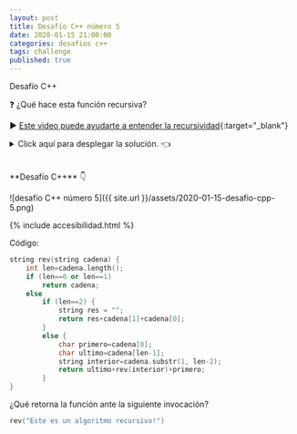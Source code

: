 ```yaml
---
layout: post
title: Desafío C++ número 5
date: 2020-01-15 21:00:00
categories: desafios c++
tags: challenge
published: true
---
```


Desafío C++

❓ ¿Qué hace esta función recursiva?

▶️ [Este video puede ayudarte a entender la recursividad](https://youtu.be/ymaBXPjiaPY){:target="_blank"}

<details><summary>Click aquí para desplegar la solución. 👈</summary>
<br />✏️ La función recibe un string y lo retorna invertido. Si es vacío o tiene 1 solo carácter, retorna el mismo string, sin modificaciones.
<br />&nbsp;
<div markdown="1">💻 [Código ejecutable](https://jdoodle.com/a/3pLy){:target="_blank"}
  </div>
{% include codeEditor.html id="3pLy?stdin=0&arg=0&rw=1" %}
<br />
<div markdown="1">![Solución al desafío]({{ site.url }}/assets/2020-01-15-desafio-cpp-5-solucion.png)
</div></details>

<br />
<br />
**Desafío C++** 👇

![desafío C++ número 5]({{ site.url }}/assets/2020-01-15-desafio-cpp-5.png)

{% include accesibilidad.html %}

Código:

```cpp
string rev(string cadena) {
    int len=cadena.length();
    if (len==0 or len==1)
        return cadena;
    else
        if (len==2) {
            string res = "";
            return res+cadena[1]+cadena[0];
        }
        else {
            char primero=cadena[0];
            char ultimo=cadena[len-1];
            string interior=cadena.substr(1, len-2);
            return ultimo+rev(interior)+primero;
        }
}
```

¿Qué retorna la función ante la siguiente invocación?

```cpp
rev("Este es un algoritmo recursivo!")
```
</div></details>
